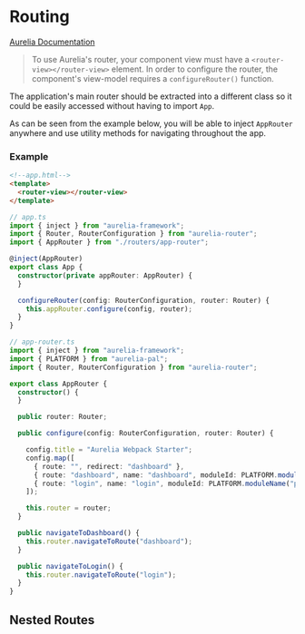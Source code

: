 # Routing

[Aurelia Documentation](http://aurelia.io/hub.html#/doc/article/aurelia/router/latest/router-configuration/1)

>To use Aurelia's router, your component view must have a `<router-view></router-view>` element. In order to configure the router, the component's view-model requires a `configureRouter()` function.

The application's main router should be extracted into a different class so it could be easily accessed without having to import `App`.

As can be seen from the example below, you will be able to inject `AppRouter` anywhere and use utility methods for navigating throughout the app.

### Example
```html
<!--app.html-->
<template>
  <router-view></router-view>
</template>
```

```typescript
// app.ts
import { inject } from "aurelia-framework";
import { Router, RouterConfiguration } from "aurelia-router";
import { AppRouter } from "./routers/app-router";

@inject(AppRouter)
export class App {
  constructor(private appRouter: AppRouter) {
  }

  configureRouter(config: RouterConfiguration, router: Router) {
    this.appRouter.configure(config, router);
  }
}
```

```typescript
// app-router.ts
import { inject } from "aurelia-framework";
import { PLATFORM } from "aurelia-pal";
import { Router, RouterConfiguration } from "aurelia-router";

export class AppRouter {
  constructor() {
  }

  public router: Router;

  public configure(config: RouterConfiguration, router: Router) {

    config.title = "Aurelia Webpack Starter";
    config.map([
      { route: "", redirect: "dashboard" },
      { route: "dashboard", name: "dashboard", moduleId: PLATFORM.moduleName("pages/dashboard/layout"), nav: true, title: "Dashboard" },
      { route: "login", name: "login", moduleId: PLATFORM.moduleName("pages/login/layout"), title: "Login" }
    ]);

    this.router = router;
  }

  public navigateToDashboard() {
    this.router.navigateToRoute("dashboard");
  }

  public navigateToLogin() {
    this.router.navigateToRoute("login");
  }
}
```

## Nested Routes

